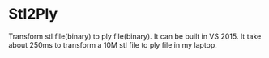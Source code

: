 # Stl2Ply
Transform stl file(binary) to ply file(binary).
It can be built in VS 2015.
It take about 250ms to transform a 10M stl file to ply file in my laptop.

